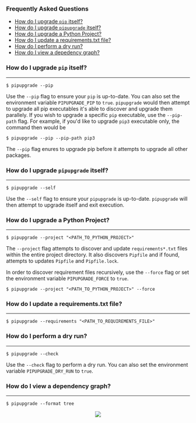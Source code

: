 ### Frequently Asked Questions

* [How do I upgrade `pip` itself?](#how-do-i-upgrade-pip-itself)
* [How do I upgrade `pipupgrade` itself?](#how-do-i-upgrade-pipupgrade-itself)
* [How do I upgrade a Python Project?](#how-do-i-upgrade-a-python-project)
* [How do I update a requirements.txt file?](#how-do-i-update-a-requirements.txt-file)
* [How do I perform a dry run?](#how-do-i-perform-a-dry-run)
* [How do I view a depedency graph?](#how-do-i-view-a-dependency-graph)

### How do I upgrade `pip` itself?
---

```
$ pipupgrade --pip
```

Use the `--pip` flag to ensure your `pip` is up-to-date. You can also set the 
environment variable `PIPUPGRADE_PIP` to `true`. `pipupgrade` would then 
attempt to upgrade all pip executables it's able to discover and upgrade 
them parallely. If you wish to upgrade a specific `pip` executable, use the 
`--pip-path` flag. For example, if you'd like to upgrade `pip3` executable only, 
the command then would be

```
$ pipupgrade --pip --pip-path pip3
```

The `--pip` flag enures to upgrade pip before it attempts to upgrade all other 
packages.

### How do I upgrade `pipupgrade` itself?
---

```
$ pipupgrade --self
```

Use the `--self` flag to ensure your `pipupgrade` is up-to-date. `pipupgrade`
 will then attempt to upgrade itself and exit execution.

### How do I upgrade a Python Project?
---

```
$ pipupgrade --project "<PATH_TO_PYTHON_PROJECT>"
```

The `--project` flag attempts to discover and update `requirements*.txt` files 
within the entire project directory. It also discovers `Pipfile` 
and if found, attempts to updates `Pipfile` and `Pipfile.lock`.

In order to discover requirement files recursively, use the `--force` flag
 or set the environment variable `PIPUPGRADE_FORCE` to `true`.

```
$ pipupgrade --project "<PATH_TO_PYTHON_PROJECT>" --force
```

### How do I update a requirements.txt file?
---

```
$ pipupgrade --requirements "<PATH_TO_REQUIREMENTS_FILE>"
```

### How do I perform a dry run?
---

```
$ pipupgrade --check
```

Use the `--check` flag to perform a dry run. You can also set the 
environment variable `PIPUPGRADE_DRY_RUN` to `true`.

### How do I view a dependency graph?
---

```
$ pipupgrade --format tree
```

<div align="center">
  <img src="docs/assets/demos/pipupgrade-format-tree.gif">
</div>
